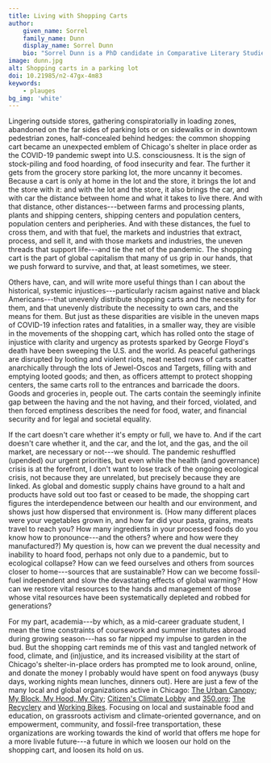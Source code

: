 ```yaml
---
title: Living with Shopping Carts
author:
    given_name: Sorrel
    family_name: Dunn
    display_name: Sorrel Dunn
    bio: "Sorrel Dunn is a PhD candidate in Comparative Literary Studies and German at Northwestern University. Her research focuses on color and color theory to examine human-environment relations in German and Austrian literature since 1800."
image: dunn.jpg
alt: Shopping carts in a parking lot
doi: 10.21985/n2-47gx-4m83
keywords:
    - plauges
bg_img: 'white'
---
```


Lingering outside stores, gathering conspiratorially in loading zones, abandoned on the far sides of parking lots or on sidewalks or in downtown pedestrian zones, half-concealed behind hedges: the common shopping cart became an unexpected emblem of Chicago's shelter in place order as the COVID-19 pandemic swept into U.S. consciousness. It is the sign of stock-piling and food hoarding, of food insecurity and fear. The further it gets from the grocery store parking lot, the more uncanny it becomes. Because a cart is only at home in the lot and the store, it brings the lot and the store with it: and with the lot and the store, it also brings the car, and with car the distance between home and what it takes to live there. And with that distance, other distances---between farms and processing plants, plants and shipping centers, shipping centers and population centers, population centers and peripheries. And with these distances, the fuel to cross them, and with that fuel, the markets and industries that extract, process, and sell it, and with those markets and industries, the uneven threads that support life---and tie the net of the pandemic. The shopping cart is the part of global capitalism that many of us grip in our hands, that we push forward to survive, and that, at least sometimes, we steer.

Others have, can, and will write more useful things than I can about the historical, systemic injustices---particularly racism against native and black Americans---that unevenly distribute shopping carts and the necessity for them, and that unevenly distribute the necessity to own cars, and the means for them. But just as these disparities are visible in the uneven maps of COVID-19 infection rates and fatalities, in a smaller way, they are visible in the movements of the shopping cart, which has rolled onto the stage of injustice with clarity and urgency as protests sparked by George Floyd's death have been sweeping the U.S. and the world. As peaceful gatherings are disrupted by looting and violent riots, neat nested rows of carts scatter anarchically through the lots of Jewel-Oscos and Targets, filling with and emptying looted goods; and then, as officers attempt to protect shopping centers, the same carts roll to the entrances and barricade the doors. Goods and groceries in, people out. The carts contain the seemingly infinite gap between the having and the not having, and their forced, violated, and then forced emptiness describes the need for food, water, and financial security and for legal and societal equality.

If the cart doesn't care whether it's empty or full, we have to. And if the cart doesn't care whether it, and the car, and the lot, and the gas, and the oil market, are necessary or not---we should. The pandemic reshuffled (upended) our urgent priorities, but even while the health (and governance) crisis is at the forefront, I don't want to lose track of the ongoing ecological crisis, not because they are unrelated, but precisely because they are linked. As global and domestic supply chains have ground to a halt and products have sold out too fast or ceased to be made, the shopping cart figures the interdependence between our health and our environment, and shows just how dispersed that environment is. (How many different places were your vegetables grown in, and how far did your pasta, grains, meats travel to reach you? How many ingredients in your processed foods do you know how to pronounce---and the others? where and how were they manufactured?) My question is, how can we prevent the dual necessity and inability to hoard food, perhaps not only due to a pandemic, but to ecological collapse? How can we feed ourselves and others from sources closer to home---sources that are sustainable? How can we become fossil-fuel independent and slow the devastating effects of global warming? How can we restore vital resources to the hands and management of those whose vital resources have been systematically depleted and robbed for generations?

For my part, academia---by which, as a mid-career graduate student, I mean the time constraints of coursework and summer institutes abroad during growing season---has so far nipped my impulse to garden in the bud. But the shopping cart reminds me of this vast and tangled network of food, climate, and (in)justice, and its increased visibility at the start of Chicago's shelter-in-place orders has prompted me to look around, online, and donate the money I probably would have spent on food anyways (busy days, working nights mean lunches, dinners out). Here are just a few of the many local and global organizations active in Chicago: [The Urban Canopy](http://www.theurbancanopy.org/home); [My Block, My Hood, My City](https://www.formyblock.org/); [Citizen's Climate Lobby](https://citizensclimatelobby.org/) and [350.org](https://350.org/); [The Recyclery](https://www.therecyclery.org/) and [Working Bikes](https://workingbikes.org/). Focusing on local and sustainable food and education, on grassroots activism and climate-oriented governance, and on empowerment, community, and fossil-free transportation, these organizations are working towards the kind of world that offers me hope for a more livable future---a future in which we loosen our hold on the shopping cart, and loosen its hold on us.
